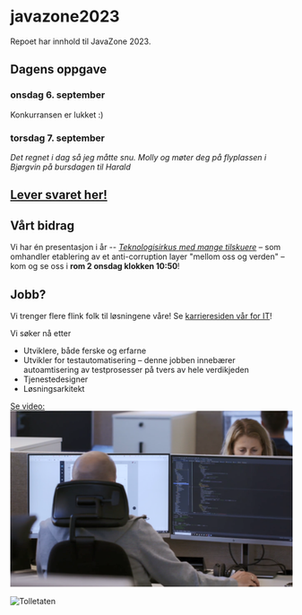# javazone2023

Repoet har innhold til JavaZone 2023.

## Dagens oppgave


### onsdag 6. september

Konkurransen er lukket :)

### torsdag 7. september

*Det regnet i dag så jeg måtte snu. Molly og møter deg på flyplassen i Bjørgvin på bursdagen til Harald*

## **[Lever svaret her!](https://response.questback.com/toll/peimt0h4yi)**

## Vårt bidrag

Vi har én presentasjon i år -- *[Teknologisirkus med mange tilskuere](https://2023.javazone.no/program/7017e9f6-74af-40e1-b966-7a8815e5ffe3)*  &ndash; som omhandler etablering av et anti-corruption layer "mellom oss og verden" &ndash; kom og se oss i **rom 2 onsdag klokken 10:50**!

## Jobb?

Vi trenger flere flink folk til løsningene våre!  Se [karrieresiden vår for IT](https://jobb.toll.no/go/IT/8721002/)!

Vi søker nå etter

* Utviklere, både ferske og erfarne
* Utvikler for testautomatisering &ndash; denne jobben innebærer autoamtisering av testprosesser på tvers av hele verdikjeden
* Tjenestedesigner
* Løsningsarkitekt

[Se video: ![Se video](video.png)](https://player.vimeo.com/video/668593403?dnt=1&autoplay=false)


![Tolletaten](https://images.finncdn.no/dynamic/1280w/2019/8/vertical-5/13/8/5b0/3db/a0-/bd9/f-1/1e9/-b7/64-/bfd/07e/8a6/c08_1374674180.jpg)
